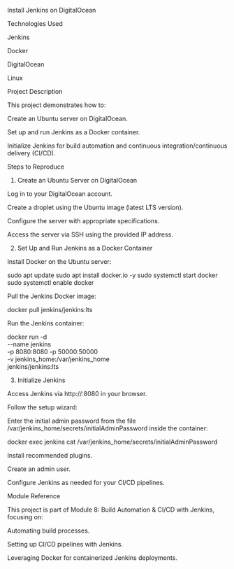 Install Jenkins on DigitalOcean

Technologies Used

Jenkins

Docker

DigitalOcean

Linux

Project Description

This project demonstrates how to:

Create an Ubuntu server on DigitalOcean.

Set up and run Jenkins as a Docker container.

Initialize Jenkins for build automation and continuous integration/continuous delivery (CI/CD).

Steps to Reproduce

1. Create an Ubuntu Server on DigitalOcean

Log in to your DigitalOcean account.

Create a droplet using the Ubuntu image (latest LTS version).

Configure the server with appropriate specifications.

Access the server via SSH using the provided IP address.

2. Set Up and Run Jenkins as a Docker Container

Install Docker on the Ubuntu server:

sudo apt update
sudo apt install docker.io -y
sudo systemctl start docker
sudo systemctl enable docker

Pull the Jenkins Docker image:

docker pull jenkins/jenkins:lts

Run the Jenkins container:

docker run -d \
  --name jenkins \
  -p 8080:8080 -p 50000:50000 \
  -v jenkins_home:/var/jenkins_home \
  jenkins/jenkins:lts

3. Initialize Jenkins

Access Jenkins via http://<your-server-ip>:8080 in your browser.

Follow the setup wizard:

Enter the initial admin password from the file /var/jenkins_home/secrets/initialAdminPassword inside the container:

docker exec jenkins cat /var/jenkins_home/secrets/initialAdminPassword

Install recommended plugins.

Create an admin user.

Configure Jenkins as needed for your CI/CD pipelines.

Module Reference

This project is part of Module 8: Build Automation & CI/CD with Jenkins, focusing on:

Automating build processes.

Setting up CI/CD pipelines with Jenkins.

Leveraging Docker for containerized Jenkins deployments.


